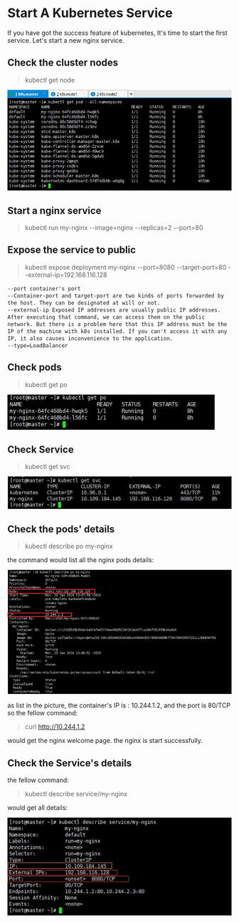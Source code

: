 # Start A Kubernetes Service

If you have got the success feature of kubernetes, It's time to start the first service.
Let's start a new nginx service.

## Check the cluster nodes

> kubectl get node

![image](https://github.com/fasimito/kubernetes-cluster/blob/master/images/all-pods-status.jpg)

## Start a nginx service
> kubectl run my-nginx --image=nginx --replicas=2 --port=80

## Expose the service to public
> kubectl expose deployment my-nginx --port=8080 --target-port=80 --external-ip=192.168.116.128

```
--port container's port 
--Container-port and target-port are two kinds of ports forwarded by the host. They can be designated at will or not.  
--external-ip Exposed IP addresses are usually public IP addresses. After executing that command, we can access them on the public network. But there is a problem here that this IP address must be the IP of the machine with k8s installed. If you can't access it with any IP, it also causes inconvenience to the application.  
--type=LoadBalancer 
```
## Check pods
> kubectl get po

![image](https://github.com/fasimito/kubernetes-cluster/blob/master/images/check-pos-status.jpg)

## Check Service
> kubectl get svc

![image](https://github.com/fasimito/kubernetes-cluster/blob/master/images/check-service-status.jpg)

## Check the pods' details
> kubectl describe po my-nginx

the command would list all the nginx pods details:

![image](https://github.com/fasimito/kubernetes-cluster/blob/master/images/pods-details.jpg)

as list in the picture, the container's IP is : 10.244.1.2, and the port is 80/TCP so the fellow command:

> curl http://10.244.1.2

would get the nginx welcome page. the nginx is start successfully.

## Check the Service's details
the fellow command:
> kubectl describe service/my-nginx

would get all details:

![image](https://github.com/fasimito/kubernetes-cluster/blob/master/images/check-service-details.jpg)


